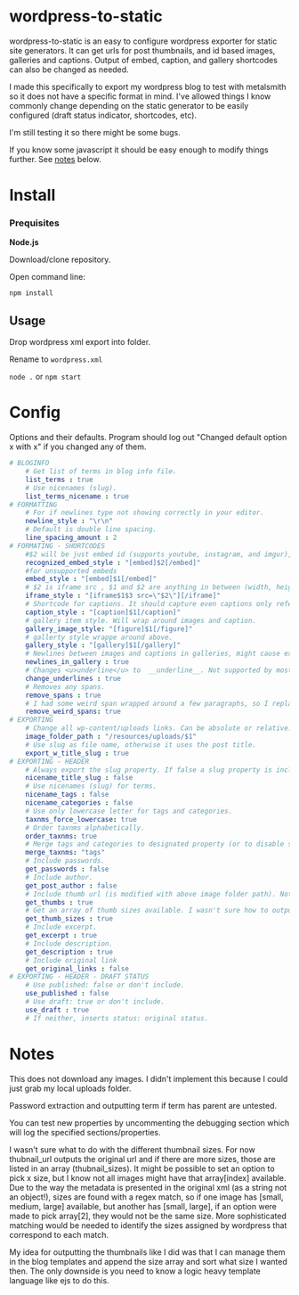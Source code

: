 # wordpress-to-static

wordpress-to-static is an easy to configure wordpress exporter for static site generators. It can get urls for post thumbnails, and id based images, galleries and captions. Output of embed, caption, and gallery shortcodes can also be changed as needed.

I made this specifically to export my wordpress blog to test with metalsmith so it does not have a specific format in mind. I've allowed things I know commonly change depending on the static generator to be easily configured (draft status indicator, shortcodes, etc).

I'm still testing it so there might be some bugs.

If you know some javascript it should be easy enough to modify things further. See [notes](#notes) below.

# Install

### Prequisites

**Node.js**

Download/clone repository.

Open command line:

`npm install`


## Usage

Drop wordpress xml export into folder.

Rename to `wordpress.xml`

`node .` or `npm start`

# Config

Options and their defaults. Program should log out "Changed default option x with x" if you changed any of them.

```YAML
# BLOGINFO
    # Get list of terms in blog info file.
    list_terms : true
    # Use nicenames (slug).
    list_terms_nicename : true
# FORMATTING
    # For if newlines type not showing correctly in your editor.
    newline_style : "\r\n"
    # Default is double line spacing.
    line_spacing_amount : 2
# FORMATING - SHORTCODES
    #$2 will be just embed id (supports youtube, instagram, and imgur), $1 is preceding url
    recognized_embed_style : "[embed]$2[/embed]"
    #for unsupported embeds
    embed_style : "[embed]$1[/embed]"
    # $2 is iframe src , $1 and $2 are anything in between (width, height, etc).
    iframe_style : "[iframe$1$3 src=\"$2\"][/iframe]"
    # Shortcode for captions. It should capture even captions only referrenced by id.
    caption_style : "[caption]$1[/caption]"
    # gallery item style. Will wrap around images and caption.
    gallery_image_style: "[figure]$1[/figure]"
    # gallerty style wrappe around above.
    gallery_style : "[gallery]$1[/gallery]"
    # Newlines between images and captions in galleries, might cause extra p tags to be inserted depending on your static site generator.
    newlines_in_gallery : true
    # Changes <u>underline</u> to  __underline__. Not supported by most markdown editors, usually converted later to bold. Default is true so instaces are easy to search for.
    change_underlines : true
    # Removes any spans.
    remove_spans : true
    # I had some weird span wrapped around a few paragraphs, so I replaced them. Won't affect you if you didn't have them.
    remove_weird_spans: true
# EXPORTING
    # Change all wp-content/uploads links. Can be absolute or relative.
    image_folder_path : "/resources/uploads/$1"
    # Use slug as file name, otherwise it uses the post title.
    export_w_title_slug : true
# EXPORTING - HEADER
    # Always export the slug property. If false a slug property is included only if it's not the same as the title (when "/" are removed, other symbols replaced with dashes, and multiple dashes in a row are replaced with just one). This is as close to wordpress's urls as I could get but most static generators have their own way of converting titles to urls so that might still cause problems.
    nicename_title_slug : false
    # Use nicenames (slug) for terms.
    nicename_tags : false
    nicename_categories : false
    # Use only lowercase letter for tags and categories.
    taxnms_force_lowercase: true
    # Order taxnms alphabetically.
    order_taxnms: true
    # Merge tags and categories to designated property (or to disable set to false). The above options are applied first.
    merge_taxnms: "tags"
    # Include passwords.
    get_passwords : false
    # Include author.
    get_post_author : false
    # Include thumb url (is modified with above image folder path). Note more static site generators can't make use of this. It's mostly for reference.
    get_thumbs : true
    # Get an array of thumb sizes available. I wasn't sure how to output this (see why in notes section of the readme) so I opted for an array ["200x200", "etc"].
    get_thumb_sizes : true
    # Include excerpt.
    get_excerpt : true
    # Include description.
    get_description : true
    # Include original link
    get_original_links : false
# EXPORTING - HEADER - DRAFT STATUS
    # Use published: false or don't include.
    use_published : false
    # Use draft: true or don't include.
    use_draft : true
    # If neither, inserts status: original status.
```

# Notes

This does not download any images. I didn't implement this because I could just grab my local uploads folder.

Password extraction and outputting term if term has parent are untested.

You can test new properties by uncommenting the debugging section which will log the specified sections/properties.

I wasn't sure what to do with the different thumbnail sizes. For now thubnail_url outputs the original url and if there are more sizes, those are listed in an array (thubnail_sizes). It might be possible to set an option to pick x size, but I know not all images might have that array[index] available. Due to the way the metadata is presented in the original xml (as a string not an object!), sizes are found with a regex match, so if one image has [small, medium, large] available, but another has [small, large], if an option were made to pick array[2], they would not be the same size. More sophisticated matching would be needed to identify the sizes assigned by wordpress that correspond to each match.

My idea for outputting the thumbnails like I did was that I can manage them in the blog templates and append the size array and sort what size I wanted then. The only downside is you need to know a logic heavy template language like ejs to do this.
